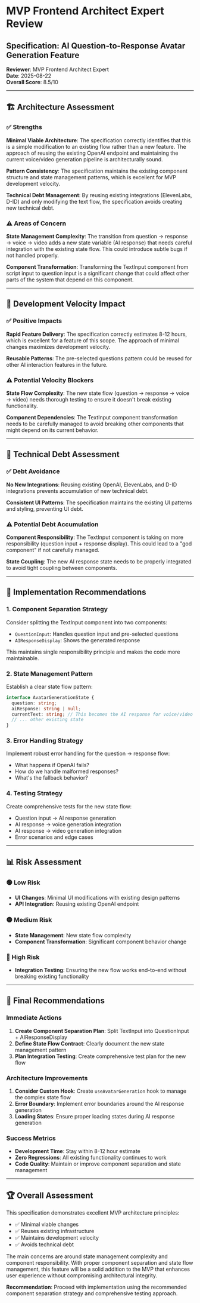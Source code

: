 # MVP Frontend Architect Expert Review

## Specification: AI Question-to-Response Avatar Generation Feature

**Reviewer**: MVP Frontend Architect Expert  
**Date**: 2025-08-22  
**Overall Score**: 8.5/10

---

## 🏗️ Architecture Assessment

### ✅ Strengths

**Minimal Viable Architecture**: The specification correctly identifies that this is a simple modification to an existing flow rather than a new feature. The approach of reusing the existing OpenAI endpoint and maintaining the current voice/video generation pipeline is architecturally sound.

**Pattern Consistency**: The specification maintains the existing component structure and state management patterns, which is excellent for MVP development velocity.

**Technical Debt Management**: By reusing existing integrations (ElevenLabs, D-ID) and only modifying the text flow, the specification avoids creating new technical debt.

### ⚠️ Areas of Concern

**State Management Complexity**: The transition from question → response → voice → video adds a new state variable (AI response) that needs careful integration with the existing state flow. This could introduce subtle bugs if not handled properly.

**Component Transformation**: Transforming the TextInput component from script input to question input is a significant change that could affect other parts of the system that depend on this component.

---

## 🚀 Development Velocity Impact

### ✅ Positive Impacts

**Rapid Feature Delivery**: The specification correctly estimates 8-12 hours, which is excellent for a feature of this scope. The approach of minimal changes maximizes development velocity.

**Reusable Patterns**: The pre-selected questions pattern could be reused for other AI interaction features in the future.

### ⚠️ Potential Velocity Blockers

**State Flow Complexity**: The new state flow (question → response → voice → video) needs thorough testing to ensure it doesn't break existing functionality.

**Component Dependencies**: The TextInput component transformation needs to be carefully managed to avoid breaking other components that might depend on its current behavior.

---

## 🧹 Technical Debt Assessment

### ✅ Debt Avoidance

**No New Integrations**: Reusing existing OpenAI, ElevenLabs, and D-ID integrations prevents accumulation of new technical debt.

**Consistent UI Patterns**: The specification maintains the existing UI patterns and styling, preventing UI debt.

### ⚠️ Potential Debt Accumulation

**Component Responsibility**: The TextInput component is taking on more responsibility (question input + response display). This could lead to a "god component" if not carefully managed.

**State Coupling**: The new AI response state needs to be properly integrated to avoid tight coupling between components.

---

## 🔧 Implementation Recommendations

### 1. **Component Separation Strategy**
Consider splitting the TextInput component into two components:
- `QuestionInput`: Handles question input and pre-selected questions
- `AIResponseDisplay`: Shows the generated response

This maintains single responsibility principle and makes the code more maintainable.

### 2. **State Management Pattern**
Establish a clear state flow pattern:
```typescript
interface AvatarGenerationState {
  question: string;
  aiResponse: string | null;
  currentText: string; // This becomes the AI response for voice/video
  // ... other existing state
}
```

### 3. **Error Handling Strategy**
Implement robust error handling for the question → response flow:
- What happens if OpenAI fails?
- How do we handle malformed responses?
- What's the fallback behavior?

### 4. **Testing Strategy**
Create comprehensive tests for the new state flow:
- Question input → AI response generation
- AI response → voice generation integration
- AI response → video generation integration
- Error scenarios and edge cases

---

## 📊 Risk Assessment

### 🟢 Low Risk
- **UI Changes**: Minimal UI modifications with existing design patterns
- **API Integration**: Reusing existing OpenAI endpoint

### 🟡 Medium Risk
- **State Management**: New state flow complexity
- **Component Transformation**: Significant component behavior change

### 🔴 High Risk
- **Integration Testing**: Ensuring the new flow works end-to-end without breaking existing functionality

---

## 🎯 Final Recommendations

### Immediate Actions
1. **Create Component Separation Plan**: Split TextInput into QuestionInput + AIResponseDisplay
2. **Define State Flow Contract**: Clearly document the new state management pattern
3. **Plan Integration Testing**: Create comprehensive test plan for the new flow

### Architecture Improvements
1. **Consider Custom Hook**: Create `useAvatarGeneration` hook to manage the complex state flow
2. **Error Boundary**: Implement error boundaries around the AI response generation
3. **Loading States**: Ensure proper loading states during AI response generation

### Success Metrics
- **Development Time**: Stay within 8-12 hour estimate
- **Zero Regressions**: All existing functionality continues to work
- **Code Quality**: Maintain or improve component separation and state management

---

## 🏆 Overall Assessment

This specification demonstrates excellent MVP architecture principles:
- ✅ Minimal viable changes
- ✅ Reuses existing infrastructure
- ✅ Maintains development velocity
- ✅ Avoids technical debt

The main concerns are around state management complexity and component responsibility. With proper component separation and state flow management, this feature will be a solid addition to the MVP that enhances user experience without compromising architectural integrity.

**Recommendation**: Proceed with implementation using the recommended component separation strategy and comprehensive testing approach.
